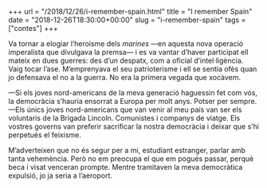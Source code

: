 +++
url = "/2018/12/26/i-remember-spain.html"
title = "I remember Spain"
date = "2018-12-26T18:30:00+00:00"
slug = "i-remember-spain"
tags = ["contes"]
+++

<p>Va tornar a elogiar l’heroisme dels <em>marines</em> —en aquesta nova operació imperalista que divulgava la premsa— i es va vantar d’haver participat ell mateix en dues guerres: des d’un despatx, com a oficial d’intel·ligència. Vaig tocar l’ase. M’emprenyava el seu patrioterisme i ell se sentia ofès quan jo defensava el no a la guerra. No era la primera vegada que xocàvem.</p>

<p>—Si els joves nord-americans de la meva generació haguessin fet com vós, la democràcia s’hauria ensorrat a Europa per molt anys. Potser per sempre.
—Els únics joves nord-americans que van venir al meu país van ser els voluntaris de la Brigada Lincoln. Comunistes i companys de viatge. Els vostres governs van preferir sacrificar la nostra democràcia i deixar que s’hi perpetués el feixisme.</p>

<p>M’adverteixen que no és segur per a mi, estudiant estranger, parlar amb tanta vehemència. Però no em preocupa el que em pogués passar, perquè beca i visat venceran prompte. Mentre tramitaven la meva democràtica expulsió, jo ja seria a l’aeroport.</p>
